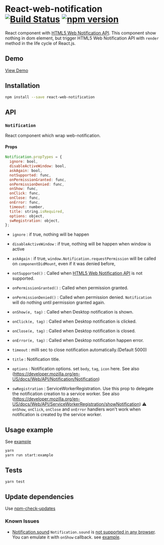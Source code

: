 # React-web-notification [![Build Status](https://travis-ci.org/mobilusoss/react-web-notification.svg?branch=develop)](https://travis-ci.org/mobilusoss/react-web-notification) [![npm version](https://badge.fury.io/js/react-web-notification.svg)](http://badge.fury.io/js/react-web-notification)

React component with [HTML5 Web Notification API](https://developer.mozilla.org/en/docs/Web/API/notification).
This component show nothing in dom element, but trigger HTML5 Web Notification API with `render` method in the life cycle of React.js.

## Demo

[View Demo](https://mobilusoss.github.io/react-web-notification/example/)

## Installation

```bash
npm install --save react-web-notification
```

## API

### `Notification`

React component which wrap web-notification.

#### Props

```javascript
Notification.propTypes = {
  ignore: bool,
  disableActiveWindow: bool,
  askAgain: bool,
  notSupported: func,
  onPermissionGranted: func,
  onPermissionDenied: func,
  onShow: func,
  onClick: func,
  onClose: func,
  onError: func,
  timeout: number,
  title: string.isRequired,
  options: object,
  swRegistration: object,
};

```

* `ignore` : if true, nothing will be happen

* `disableActiveWindow` : if true, nothing will be happen when window is active

* `askAgain` : if true, `window.Notification.requestPermission` will be called on `componentDidMount`, even if it was denied before,

* `notSupported()` : Called when [HTML5 Web Notification API](https://developer.mozilla.org/en/docs/Web/API/notification) is not supported.

* `onPermissionGranted()` : Called when permission granted.

* `onPermissionDenied()` : Called when permission denied. `Notification` will do nothing until permission granted again.

* `onShow(e, tag)` : Called when Desktop notification is shown.

* `onClick(e, tag)` : Called when Desktop notification is clicked.

* `onClose(e, tag)` : Called when Desktop notification is closed.

* `onError(e, tag)` : Called when Desktop notification happen error.

* `timeout` : milli sec to close notification automatically.(Default 5000)

* `title` : Notification title.

* `options` : Notification options. set `body`, `tag`, `icon` here.
  See also (https://developer.mozilla.org/en-US/docs/Web/API/Notification/Notification)

* `swRegistration` : ServiceWorkerRegistration. Use this prop to delegate the notification creation to a service worker.
  See also (https://developer.mozilla.org/en-US/docs/Web/API/ServiceWorkerRegistration/showNotification)
  ⚠️ `onShow`, `onClick`, `onClose` and `onError` handlers won't work when notification is created by the service worker.


## Usage example

See  [example](https://github.com/mobilusoss/react-web-notification/tree/develop/example)

```bash
yarn
yarn run start:example
```

## Tests

```bash
yarn test
```

## Update dependencies

Use [npm-check-updates](https://www.npmjs.com/package/npm-check-updates)

### Known Issues

 * [Notification.sound](https://github.com/mobilusoss/react-web-notification/issues/13)
  `Notification.sound` is [not supported in any browser](https://developer.mozilla.org/en/docs/Web/API/notification/sound#Browser_compatibility).
  You can emulate it with `onShow` callback. see [example](https://github.com/mobilusoss/react-web-notification/tree/develop/example).
